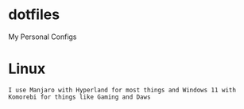 # dotfiles
My Personal Configs 



# Linux
``` I use Manjaro with Hyperland for most things and Windows 11 with Komorebi for things like Gaming and Daws ```
